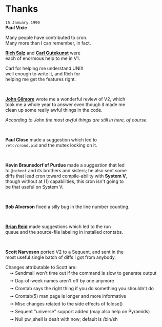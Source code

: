 
# Thanks


`15 January 1990` <br>
**Paul Vixie**

Many people have contributed to cron. <br>
Many more than I can remember, in fact.

**[Rich Salz]** and **[Carl Gutekunst]** were <br>
each of enormous help to me in V1.

Carl for helping me understand UNIX <br>
well enough to write it, and Rich for <br>
helping me get the features right.

<br>

**[John Gilmore]** wrote me a wonderful review of V2, which <br>
took me a whole year to answer even though it made me <br>
clean up some really awful things in the code.

*According to John the most awful things are still in here, of course.*

<br>

**Paul Close** made a suggestion which led to <br>
`/etc/crond.pid` and the mutex locking on it.

<br>

**Kevin Braunsdorf of Purdue** made a suggestion that led <br>
to `@reboot` and its brothers and sisters; he also sent some <br>
diffs that lead cron toward compile-ability with **System V**, <br>
though without at (1) capabilities, this cron isn't going to <br>
be that useful on System V.

<br>

**Bob Alverson** fixed a silly bug in the line number counting.

<br>

**[Brian Reid]** made suggestions which led to the run <br>
queue and the source-file labeling in installed crontabs.

<br>

**Scott Narveson** ported V2 to a Sequent, and sent in the <br>
most useful single batch of diffs I got from anybody.

Changes attributable to Scott are: <br>
   🠖 Sendmail won't time out if the command is slow to generate output <br>
   🠖 Day-of-week names aren't off by one anymore <br>
   🠖 Crontab says the right thing if you do something you shouldn't do <br>
   🠖 Crontab(5) man page is longer and more informative <br>
   🠖 Misc changes related to the side effects of fclose() <br>
   🠖 Sequent "universe" support added (may also help on Pyramids) <br>
   🠖 Null pw_shell is dealt with now; default is /bin/sh


<!----------------------------------------------------------------------------->

[Carl Gutekunst]: https://github.com/alameth
[John Gilmore]: https://en.wikipedia.org/wiki/John_Gilmore_(activist)
[Brian Reid]: https://en.wikipedia.org/wiki/Brian_Reid_(computer_scientist)
[Rich Salz]: https://twitter.com/RichSalz
